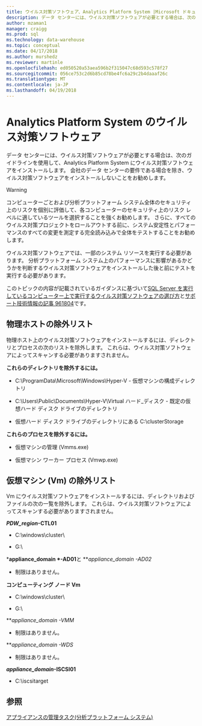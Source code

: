 ```yaml
---
title: ウイルス対策ソフトウェア、Analytics Platform System |Microsoft ドキュメント
description: データ センターには、ウイルス対策ソフトウェアが必要とする場合は、次のガイドラインを使用して、Analytics Platform System にウイルス対策ソフトウェアをインストールします。 会社のデータ センターの要件である場合を除き、ウイルス対策ソフトウェアをインストールしないことをお勧めします。
author: mzaman1
manager: craigg
ms.prod: sql
ms.technology: data-warehouse
ms.topic: conceptual
ms.date: 04/17/2018
ms.author: murshedz
ms.reviewer: martinle
ms.openlocfilehash: ed050520a53aea596b2f315047c68d593c578f27
ms.sourcegitcommit: 056ce753c2d6b85cd78be4fc6a29c2b4daaaf26c
ms.translationtype: MT
ms.contentlocale: ja-JP
ms.lasthandoff: 04/19/2018
---
```

# <a name="antivirus-software-for-analytics-platform-system"></a>Analytics Platform System のウイルス対策ソフトウェア
データ センターには、ウイルス対策ソフトウェアが必要とする場合は、次のガイドラインを使用して、Analytics Platform System にウイルス対策ソフトウェアをインストールします。 会社のデータ センターの要件である場合を除き、ウイルス対策ソフトウェアをインストールしないことをお勧めします。  
  
> [!WARNING]  
> コンピューターごとおよび分析プラットフォーム システム全体のセキュリティ上のリスクを個別に評価して、各コンピューターのセキュリティ上のリスク レベルに適しているツールを選択することを強くお勧めします。 さらに、すべてのウイルス対策プロジェクトをロールアウトする前に、システム安定性とパフォーマンスのすべての変更を測定する完全読み込みで全体をテストすることをお勧めします。  
>   
> ウイルス対策ソフトウェアでは、一部のシステム リソースを実行する必要があります。 分析プラットフォーム システム上のパフォーマンスに影響があるかどうかを判断するウイルス対策ソフトウェアをインストールした後と前にテストを実行する必要があります。  
  
このトピックの内容が記載されているガイダンスに基づいて[SQL Server を実行しているコンピューター上で実行するウイルス対策ソフトウェアの選び方](http://support.microsoft.com/kb/309422)と[サポート技術情報の記事 961804](http://support.microsoft.com/kb/961804/en-us)です。  
  
## <a name="exclusion-list-for-physical-hosts"></a>物理ホストの除外リスト  
物理ホスト上のウイルス対策ソフトウェアをインストールするには、ディレクトリとプロセスの次のリストを除外します。 これらは、ウイルス対策ソフトウェアによってスキャンする必要がありますされません。  
  
**これらのディレクトリを除外するには。**  
  
-   C:\ProgramData\Microsoft\Windows\Hyper-V - 仮想マシンの構成ディレクトリ  
  
-   C:\Users\Public\Documents\Hyper-V\Virtual ハード_ディスク - 既定の仮想ハード ディスク ドライブのディレクトリ  
  
-   仮想ハード ディスク ドライブのディレクトリにある C:\clusterStorage  
  
**これらのプロセスを除外するには。**  
  
-   仮想マシンの管理 (Vmms.exe)  
  
-   仮想マシン ワーカー プロセス (Vmwp.exe)  
  
## <a name="exclusion-list-for-virtual-machines-vms"></a>仮想マシン (Vm) の除外リスト  
Vm にウイルス対策ソフトウェアをインストールするには、ディレクトリおよびファイルの次の一覧を除外します。 これらは、ウイルス対策ソフトウェアによってスキャンする必要がありますされません。  
  
***PDW_region*-CTL01**  
  
-   C:\windows\cluster\  
  
-   G:\  
  
***appliance_domain *-AD01**と ***appliance_domain *-AD02**  
  
-   制限はありません。  
  
**コンピューティング ノード Vm**  
  
-   C:\windows\cluster\  
  
-   G:\  
  
***appliance_domain *-VMM**  
  
-   制限はありません。  
  
***appliance_domain *-WDS**  
  
-   制限はありません。  
  
***appliance_domain*-ISCSI01**  
  
-   C:\iscsitarget  
  
## <a name="see-also"></a>参照  
[アプライアンスの管理タスク&#40;分析プラットフォーム システム&#41;](appliance-management-tasks.md)  
  
